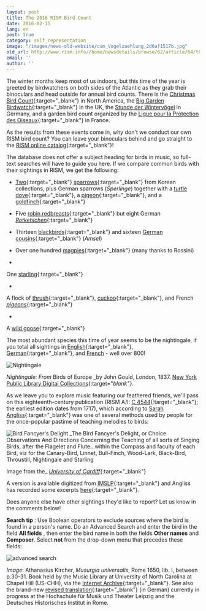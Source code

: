```yaml
---
layout: post
title: The 2016 RISM Bird Count
date: 2016-02-15
lang: en
post: true
category: self_representation
image: "/images/news-old-website/csm_Vogelzaehlung_2d6af1517b.jpg"
old_url: http://www.rism.info//home/newsdetails/browse/62/article/64/the-2016-rism-bird-count.html
email: ''
author: ''
---
```



The winter months keep most of us indoors, but this time of the year is greeted by birdwatchers on both sides of the Atlantic as they grab their binoculars and head outside for annual bird counts. There is the [Christmas Bird Count](http://www.audubon.org/conservation/science/christmas-bird-count){:target="_blank"} in North America, the [Big Garden Birdwatch](https://www.rspb.org.uk/birdwatch/){:target="_blank"} in the UK, the [Stunde der Wintervögel](http://www.nabu.de/aktionenundprojekte/stundederwintervoegel/ "external-link-new-window") in Germany, and a garden bird count organized by the [Ligue pour la Protection des Oiseaux](https://www.lpo.fr/actualites/les-30-et-31-janvier-2016-4e-edition-du-comptage-national-des-oiseaux-des-jardins){:target="_blank"} in France.

As the results from these events come in, why don't we conduct our own RISM bird count? You can leave your binoculars behind and go straight to the [RISM online catalog](https://opac.rism.info/metaopac/start.do?View=rism){:target="_blank"}!

The database does not offer a subject heading for birds in music, so full-text searches will have to guide you here. If we compare common birds with their sightings in RISM, we get the following:

- [Two](https://opac.rism.info/search?id=350000332){:target="_blank"} [sparrows](https://opac.rism.info/search?id=350001256){:target="_blank"} from Korean collections, plus German sparrows (_Sperlinge_) together with a [turtle dove](https://opac.rism.info/search?id=220033222){:target="_blank"}, a [pigeon](https://opac.rism.info/search?id=301005537){:target="_blank"}, and a [goldfinch](https://opac.rism.info/search?id=452517826){:target="_blank"}

- Five [robin redbreasts](https://opac.rism.info/search?View=rism&q=robin&q=red&q=breast){:target="_blank"} but eight German [_Rotkehlchen_](https://opac.rism.info/search?View=rism&q=Rotkehlchen){:target="_blank"}

- Thirteen [blackbirds](https://opac.rism.info/search?View=rism&q=blackbird){:target="_blank"} and sixteen [German cousins](https://opac.rism.info/search?View=rism&q=amsel){:target="_blank"} (_Amsel_)

- Over one hundred [magpies](https://opac.rism.info/search?View=rism&q=elster){:target="_blank"} (many thanks to Rossini)

-

One [starling](https://opac.rism.info/search?id=00000990042495){:target="_blank"}


-

A flock of [thrush](https://opac.rism.info/search?View=rism&q=thrush){:target="_blank"}, [cuckoo](https://opac.rism.info/search?View=rism&q=cuckoo){:target="_blank"}, and French [_pigeons_](https://opac.rism.info/search?View=rism&q=pigeons){:target="_blank"}


-

A [wild goose](https://opac.rism.info/search?id=350000507){:target="_blank"}



The most abundant species this time of year seems to be the nightingale, if you total all sightings in [English](https://opac.rism.info/search?View=rism&q=Nightingale){:target="_blank"}, [German](https://opac.rism.info/search?View=rism&q=nachtigall){:target="_blank"}, and [French](https://opac.rism.info/search?View=rism&q=rossignol "external-link-new-window") - well over 800!

![Nightingale](http://rism.info/resources-old-website/news/Vogelzaehlung_nightingale.JPG)

_Nightingale: From_ Birds of Europe _by John Gould, London, 1837. [New York Public Library Digital Collections](http://digitalcollections.nypl.org/items/510d47d9-7491-a3d9-e040-e00a18064a99){:target="_blank"}._

As we leave you to explore music featuring our feathered friends, we'll pass on this eighteenth-century publication (RISM A/I: [C 4544](https://opac.rism.info/search?id=00000990011878){:target="_blank"}; the earliest edition dates from 1717), which according to [Sarah Angliss](http://www.sarahangliss.com/talks/birdfancyersdelightnotes){:target="_blank"} was one of several methods used by people for the once-popular pastime of teaching melodies to birds:

![Bird Fancyer's Delight](http://rism.info/resources-old-website/news/Vogelzaehlung_bird_fancyers.jpg)
_The Bird Fancyer's Delight, or Choice Observations And Directions Concerning the Teaching of all sorts of Singing Birds, after the Flagelet and Flute...within the Compass and faculty of each Bird, viz for the Canary-Bird, Linnet, Bull-Finch, Wood-Lark, Black-Bird, Throustill, Nightingale and Starling

Image from the_
[_University of Cardiff_](http://www.cardiff.ac.uk/insrv/libraries/scolar/digital/music.html){:target="_blank"}



A version is available digitized from [IMSLP](http://imslp.org/wiki/The_Bird_Fancyer's_Delight_%28Walsh,_John%29){:target="_blank"} and Angliss has recorded some excerpts [here](https://soundcloud.com/spacedoguk/sets/the-bird-fancyers-delight){:target="_blank"}.

Does anyone else have other sightings they'd like to report? Let us know in the comments below!

**Search tip** : Use Boolean operators to exclude sources where the bird is found in a person's name. Do an Advanced Search and enter the bird in the field **All fields** , then enter the bird name in both the fields **Other names** and **Composer**. Select **not** from the drop-down menu that precedes these fields:

![advanced search](http://rism.info/resources-old-website/news/Vogelzaehlung_opac.jpg)

_Image_: Athanasius Kircher, _Musurgia universalis_, Rome 1650, lib. I, between p.30-31. Book held by the Music Library at University of North Carolina at Chapel Hill (US-CHH), via the [Internet Archive](https://archive.org/details/athanasiikircherkirc){:target="_blank"}.
See also the brand-new [revised translation](http://www.hmt-leipzig.de/home/fachrichtungen/institut-fuer-musikwissenschaft/forschung/musurgia-universalis/){:target="_blank"} (in German) currently in progress at the Hochschule für Musik und Theater Leipzig and the Deutsches Historisches Institut in Rome.

